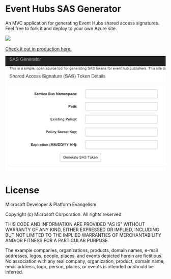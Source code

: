 Event Hubs SAS Generator
=======================

An MVC application for generating Event Hubs shared access signatures. Feel free to fork it and deploy to your own Azure site.

<a href="https://azuredeploy.net/" target="_blank"><img src="http://azuredeploy.net/deploybutton.png"/></a>

[Check it out in production here.](http://eventhubssasgenerator.azurewebsites.net/)

![Screenshot](screenshot.png)

# License

Microsoft Developer & Platform Evangelism

Copyright (c) Microsoft Corporation. All rights reserved.

THIS CODE AND INFORMATION ARE PROVIDED "AS IS" WITHOUT WARRANTY OF ANY KIND, EITHER EXPRESSED OR IMPLIED, INCLUDING BUT NOT LIMITED TO THE IMPLIED WARRANTIES OF MERCHANTABILITY AND/OR FITNESS FOR A PARTICULAR PURPOSE.

The example companies, organizations, products, domain names, e-mail addresses, logos, people, places, and events depicted herein are fictitious. No association with any real company, organization, product, domain name, email address, logo, person, places, or events is intended or should be inferred.